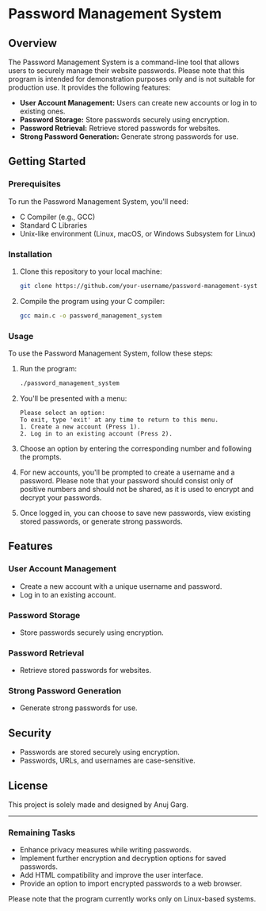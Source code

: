 # Password Management System

## Overview

The Password Management System is a command-line tool that allows users to securely manage their website passwords. Please note that this program is intended for demonstration purposes only and is not suitable for production use. It provides the following features:

- **User Account Management:** Users can create new accounts or log in to existing ones.
- **Password Storage:** Store passwords securely using encryption.
- **Password Retrieval:** Retrieve stored passwords for websites.
- **Strong Password Generation:** Generate strong passwords for use.

## Getting Started

### Prerequisites

To run the Password Management System, you'll need:

- C Compiler (e.g., GCC)
- Standard C Libraries
- Unix-like environment (Linux, macOS, or Windows Subsystem for Linux)

### Installation

1. Clone this repository to your local machine:

   ```bash
   git clone https://github.com/your-username/password-management-system.git
   ```

2. Compile the program using your C compiler:

   ```bash
   gcc main.c -o password_management_system
   ```

### Usage

To use the Password Management System, follow these steps:

1. Run the program:

   ```bash
   ./password_management_system
   ```

2. You'll be presented with a menu:

   ```
   Please select an option:
   To exit, type 'exit' at any time to return to this menu.
   1. Create a new account (Press 1).
   2. Log in to an existing account (Press 2).
   ```

3. Choose an option by entering the corresponding number and following the prompts.

4. For new accounts, you'll be prompted to create a username and a password. Please note that your password should consist only of positive numbers and should not be shared, as it is used to encrypt and decrypt your passwords.

5. Once logged in, you can choose to save new passwords, view existing stored passwords, or generate strong passwords.

## Features

### User Account Management

- Create a new account with a unique username and password.
- Log in to an existing account.

### Password Storage

- Store passwords securely using encryption.

### Password Retrieval

- Retrieve stored passwords for websites.

### Strong Password Generation

- Generate strong passwords for use.

## Security

- Passwords are stored securely using encryption.
- Passwords, URLs, and usernames are case-sensitive.

## License

This project is solely made and designed by Anuj Garg.

---

### Remaining Tasks

- Enhance privacy measures while writing passwords.
- Implement further encryption and decryption options for saved passwords.
- Add HTML compatibility and improve the user interface.
- Provide an option to import encrypted passwords to a web browser.

Please note that the program currently works only on Linux-based systems.
